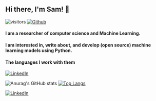 ## Hi there, I'm Sam! 👋
![visitors](https://visitor-badge.glitch.me/badge?page_id=samanemami&left_color=green&right_color=blue)
[![Github](https://img.shields.io/github/followers/samanemami?label=Follow&style=social)](https://github.com/samanemami)
<br />
<h4> I am a researcher of computer science and Machine Learning. </h4>
<h4> I am interested in, write about, and develop (open source) machine learning models using Python. </h4>
<h4>The languages I work with them</h4>
<p> <a href="https://www.linkedin.com/in/saman-emami/" target="_blank"><img alt="LinkedIn" src="https://cdn.jsdelivr.net/gh/devicons/devicon/icons/python/python-original-wordmark.svg" /></a>

![Anurag's GitHub stats](https://github-readme-stats.vercel.app/api?username=samanemami&show_icons=true&theme=gotham)
[![Top Langs](https://github-readme-stats.vercel.app/api/top-langs/?username=samanemami&exclude_repo=MyScratch&theme=gotham&layout=compact)](https://github.com/samanemami)



 

<p> <a href="https://www.linkedin.com/in/saman-emami/" target="_blank"><img alt="LinkedIn" src="https://img.shields.io/badge/linkedin-%230077B5.svg?&style=for-the-badge&logo=linkedin&logoColor=white" /></a>

